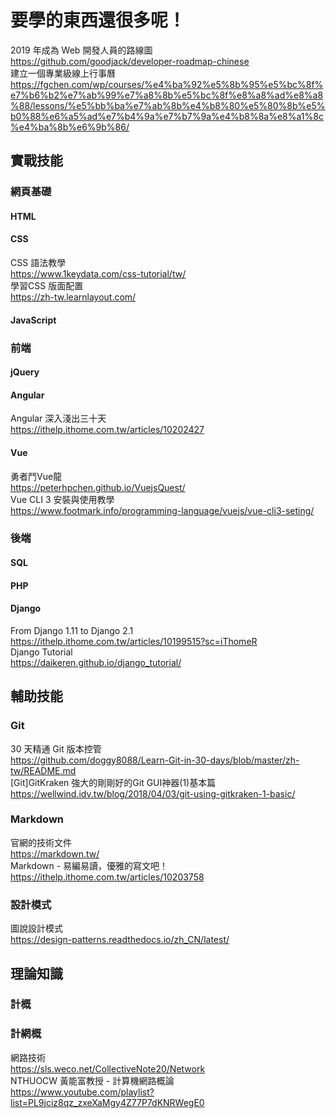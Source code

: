 # 要學的東西還很多呢！
2019 年成為 Web 開發人員的路線圖  
https://github.com/goodjack/developer-roadmap-chinese  
建立一個專業級線上行事曆  
https://fgchen.com/wp/courses/%e4%ba%92%e5%8b%95%e5%bc%8f%e7%b6%b2%e7%ab%99%e7%a8%8b%e5%bc%8f%e8%a8%ad%e8%a8%88/lessons/%e5%bb%ba%e7%ab%8b%e4%b8%80%e5%80%8b%e5%b0%88%e6%a5%ad%e7%b4%9a%e7%b7%9a%e4%b8%8a%e8%a1%8c%e4%ba%8b%e6%9b%86/
## 實戰技能
### 網頁基礎
#### HTML
#### CSS
CSS 語法教學  
https://www.1keydata.com/css-tutorial/tw/  
學習CSS 版面配置  
https://zh-tw.learnlayout.com/
#### JavaScript
### 前端
#### jQuery
#### Angular
Angular 深入淺出三十天  
https://ithelp.ithome.com.tw/articles/10202427
#### Vue
勇者鬥Vue龍  
https://peterhpchen.github.io/VuejsQuest/  
Vue CLI 3 安裝與使用教學  
https://www.footmark.info/programming-language/vuejs/vue-cli3-seting/  
### 後端
#### SQL
#### PHP
#### Django
From Django 1.11 to Django 2.1  
https://ithelp.ithome.com.tw/articles/10199515?sc=iThomeR  
Django Tutorial  
https://daikeren.github.io/django_tutorial/
## 輔助技能
### Git
30 天精通 Git 版本控管  
https://github.com/doggy8088/Learn-Git-in-30-days/blob/master/zh-tw/README.md  
[Git]GitKraken 強大的剛剛好的Git GUI神器(1)基本篇  
https://wellwind.idv.tw/blog/2018/04/03/git-using-gitkraken-1-basic/  
### Markdown
官網的技術文件  
https://markdown.tw/  
Markdown - 易編易讀，優雅的寫文吧！  
https://ithelp.ithome.com.tw/articles/10203758
### 設計模式
圖說設計模式  
https://design-patterns.readthedocs.io/zh_CN/latest/
## 理論知識
### 計概
### 計網概
網路技術  
https://sls.weco.net/CollectiveNote20/Network  
NTHUOCW 黃能富教授 - 計算機網路概論  
https://www.youtube.com/playlist?list=PL9jciz8qz_zxeXaMgy4Z77P7dKNRWegE0
